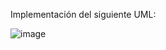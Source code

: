 Implementación del siguiente UML:

![image](https://github.com/user-attachments/assets/8c0cf275-3bc8-44c6-ad80-f0366867bdb5)
